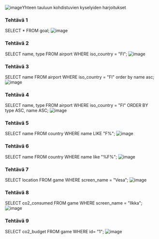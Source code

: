 ![image](https://github.com/user-attachments/assets/0258d230-8cad-43e9-a099-7308ca287a37)Yhteen tauluun kohdistuvien kyselyiden harjoitukset

### Tehtävä 1
SELECT * FROM goal;
![image](https://github.com/user-attachments/assets/fee26568-0f98-4fc5-8bb5-e40f849de26e)


### Tehtävä 2
SELECT name, type FROM airport WHERE iso_country = "FI";
![image](https://github.com/user-attachments/assets/8116f1ec-d259-45b7-8669-f8baa68ae44e)

 ### Tehtävä 3
SELECT name FROM airport WHERE iso_country = "FI" order by name asc;
 ![image](https://github.com/user-attachments/assets/cb53c375-de4e-41c8-816f-dd28a92a8184)


### Tehtävä 4
SELECT name, type FROM airport WHERE iso_country = "FI" ORDER BY type ASC, name ASC;
 ![image](https://github.com/user-attachments/assets/09f60fe1-175c-4aa1-87f8-e4bcea9f735e)

 ### Tehtävä 5
SELECT name FROM country WHERE name LIKE "F%";
 ![image](https://github.com/user-attachments/assets/a5bff022-ae2a-4dda-be79-901ee773d487)

 ### Tehtävä 6
 SELECT name FROM country WHERE name like "%F%";
 ![image](https://github.com/user-attachments/assets/3db1d915-422c-4791-9f87-c64dbd3530c2)

 ### Tehtävä 7
 SELECT location FROM game WHERE screen_name = "Vesa";
 ![image](https://github.com/user-attachments/assets/6dae9b80-a414-4834-8087-795e2df5393c)

### Tehtävä 8
SELECT co2_consumed FROM game WHERE screen_name = "Ilkka";
 ![image](https://github.com/user-attachments/assets/07d36005-039c-4265-bea3-d25dfb8ebcc8)

 ### Tehtävä 9
SELECT co2_budget FROM game WHERE id= "1";
 ![image](https://github.com/user-attachments/assets/88e6793e-b529-4d7f-971c-db1f6915b388)






